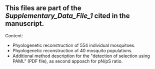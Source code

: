 ## This files are part of the *Supplementary_Data_File_1* cited in the manuscript.

Content:
* Phyologenetic reconstruction of 554 individual mosquitoes.
* Phyologenetic reconstruction of 40 mosquito populations.
* Additional method description for the "detection of selection using PAML" (PDF file), as second appoach for pN/pS ratio.
